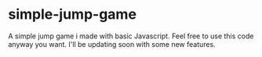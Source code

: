 # simple-jump-game
A simple jump game i made with basic Javascript.
Feel free to use this code anyway you want. I'll be updating soon with some new features.
